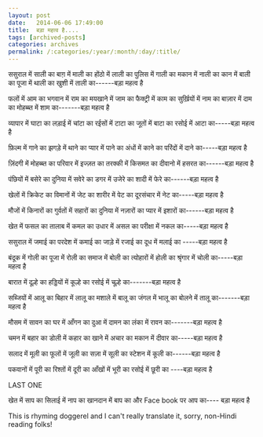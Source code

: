 ```yaml
---
layout: post
date:	2014-06-06 17:49:00
title:  बड़ा महत्व है....
tags: [archived-posts]
categories: archives
permalink: /:categories/:year/:month/:day/:title/
---
```

ससुराल में साली का
बाग़ में माली का
होंठो में लाली का
पुलिस में गाली का
मकान में नाली का
कान में बाली का
पूजा में थाली का
खुशी में ताली का------बड़ा महत्व है

फलों में आम का
भगवान में राम का
मयखाने में जाम का
फैक्ट्री में काम का
सुर्ख़ियों में नाम का
बाज़ार में दाम का
मोहब्ब्त में शाम का-------बड़ा महत्व है

व्यापार में घाटा का
लड़ाई में चांटा का
रईसों में टाटा का
जूतों में बाटा का
रसोई में आटा का-----बड़ा महत्व है

फ़िल्म में गाने का
झगड़े में थाने का
प्यार में पाने का
अंधों में काने का
परिंदों में दाने का-----बड़ा महत्व है

ज़िंदगी में मोहब्ब्त का
परिवार में इज्ज़त का
तरक्की में किसमत का
दीवानो में हसरत का------बड़ा महत्व है

पंछियों में बसेरे का
दुनिया में सवेरे का
डगर में उजेरे का
शादी में फेरे का------बड़ा महत्व है

खेलों में क्रिकेट का
विमानों में जेट का
शारीर में पेट का
दूरसंचार में नेट का-----बड़ा महत्व है

मौजों में किनारों का
गुर्वतों में सहारों का
दुनिया में नज़ारों का
प्यार में इशारों का------बड़ा महत्व है

खेत में फसल का
तालाब में कमल का
उधार में असल का
परीक्षा में नकल का-----बड़ा महत्व है

ससुराल में जमाई का
परदेश में कमाई का
जाड़े में रजाई का
दूध में मलाई का -----बड़ा महत्व है

बंदूक में गोली का
पूजा में रोली का
समाज में बोली का
त्योहारों में होली का
श्रृंगार में चोली का-----बड़ा महत्व है

बारात में दूल्हे का
हड्डियों में कूल्हे का
रसोई में चूल्हे का-------बड़ा महत्व है

सब्जियों में आलू का
बिहार में लालू का
मशाले में बालू का
जंगल में भालू का
बोलने में तालू का-------बड़ा महत्व है

मौसम में सावन का
घर में आँगन का
दुआ में दामन का
लंका में रावन का-------बड़ा महत्व है

चमन में बहार का
डोली में कहार का
खाने में अचार का
मकान में दीवार का-----बड़ा महत्व है

सलाद में मूली का
फूलों में जूली का
सज़ा में सूली का
स्टेशन में कूली का------बड़ा महत्व है

पकवानों में पूरी का
रिश्तों में दूरी का
आँखों में भूरी का
रसोई में छूरी का ----बड़ा महत्व है

LAST ONE

खेत में साप का
सिलाई में नाप का
खानदान में बाप का
और
Face book पर आप का----
बड़ा महत्व है

This is rhyming doggerel and I can't really translate it, sorry, non-Hindi reading folks!
